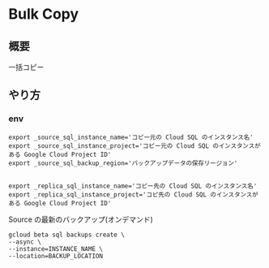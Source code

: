# Bulk Copy

## 概要

一括コピー






## やり方

### env

```
export _source_sql_instance_name='コピー元の Cloud SQL のインスタンス名'
export _source_sql_instance_project='コピー元の Cloud SQL のインスタンスがある Google Cloud Project ID'
export _source_sql_backup_region='バックアップデータの保存リージョン'


export _replica_sql_instance_name='コピー先の Cloud SQL のインスタンス名'
export _replica_sql_instance_project='コピ先の Cloud SQL のインスタンスがある Google Cloud Project ID'
```




Source の最新のバックアップ(オンデマンド)

```
gcloud beta sql backups create \
--async \
--instance=INSTANCE_NAME \
--location=BACKUP_LOCATION
```
